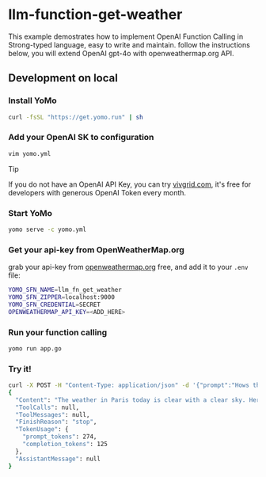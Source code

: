 # llm-function-get-weather

This example demostrates how to implement OpenAI Function Calling in Strong-typed language, easy to write and maintain. follow the instructions below, you will extend OpenAI gpt-4o with openweathermap.org API.

## Development on local

### Install YoMo

```sh
curl -fsSL "https://get.yomo.run" | sh
```

### Add your OpenAI SK to configuration

```sh
vim yomo.yml
```

> [!TIP]
> If you do not have an OpenAI API Key, you can try [vivgrid.com](https://vivgrid.com), it's free for developers with generous OpenAI Token every month.

### Start YoMo

```sh
yomo serve -c yomo.yml
```

### Get your api-key from OpenWeatherMap.org

grab your api-key from [openweathermap.org](https://openweathermap.org) free, and add it to your `.env` file:

```sh
YOMO_SFN_NAME=llm_fn_get_weather
YOMO_SFN_ZIPPER=localhost:9000
YOMO_SFN_CREDENTIAL=SECRET
OPENWEATHERMAP_API_KEY=<ADD_HERE>
```

### Run your function calling

```sh
yomo run app.go
```

### Try it!

```sh
curl -X POST -H "Content-Type: application/json" -d '{"prompt":"Hows the weather like in Paris today?"}' http://127.0.0.1:9000/invoke |jq    
{
  "Content": "The weather in Paris today is clear with a clear sky. Here are the detailed conditions:\n\n- **Temperature:** 9.89°C (feels like 9.02°C)\n- **Humidity:** 91%\n- **Pressure:** 1020 hPa\n- **Wind:** 2.06 m/s coming from the southwest (210°)\n- **Visibility:** 10 km\n- **Cloudiness:** 0% (clear sky)\n- **Sunrise:** 05:27 AM\n- **Sunset:** 08:41 PM\n\nOverall, it's a cool and clear day in Paris.",
  "ToolCalls": null,
  "ToolMessages": null,
  "FinishReason": "stop",
  "TokenUsage": {
    "prompt_tokens": 274,
    "completion_tokens": 125
  },
  "AssistantMessage": null
}
```


